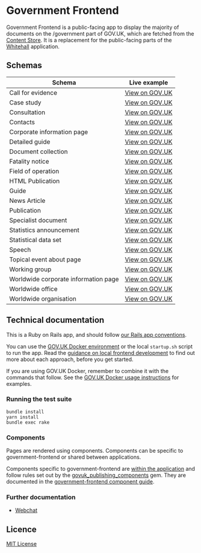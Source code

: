 # Government Frontend

Government Frontend is a public-facing app to display the majority of documents on the /government part of GOV.UK, which are fetched from the [Content Store](https://github.com/alphagov/content-store). It is a replacement for the public-facing parts of the [Whitehall](https://github.com/alphagov/whitehall) application.

## Schemas

| Schema | Live example |
|---|---|
| Call for evidence | [View on GOV.UK](https://www.gov.uk/government/calls-for-evidence/local-air-quality-management-public-authorities-call-for-evidence) |
| Case study | [View on GOV.UK](https://www.gov.uk/government/case-studies/2013-elections-in-swaziland) |
| Consultation | [View on GOV.UK](https://www.gov.uk/government/consultations/soft-drinks-industry-levy) |
| Contacts | [View on GOV.UK](https://www.gov.uk/government/organisations/hm-revenue-customs/contact/alcohol-duties-national-registration-unit) |
| Corporate information page | [View on GOV.UK](https://www.gov.uk/government/organisations/government-digital-service/about) |
| Detailed guide | [View on GOV.UK](https://www.gov.uk/guidance/waste-exemption-nwfd-2-temporary-storage-at-the-place-of-production--2) |
| Document collection | [View on GOV.UK](https://www.gov.uk/government/collections/statutory-guidance-schools) |
| Fatality notice | [View on GOV.UK](https://www.gov.uk/government/fatalities/corporal-lee-churcher-dies-in-iraq) |
| Field of operation | [View on GOV.UK](https://www.gov.uk/government/fields-of-operation/iraq) |
| HTML Publication | [View on GOV.UK](https://www.gov.uk/government/publications/budget-2016-documents/budget-2016)|
| Guide | [View on GOV.UK](https://www.gov.uk/log-in-register-hmrc-online-services)|
| News Article | [View on GOV.UK](https://www.gov.uk/government/news/the-personal-independence-payment-amendment-regulations-2017-statement-by-paul-gray) |
| Publication | [View on GOV.UK](https://www.gov.uk/government/publications/budget-2016-documents) |
| Specialist document | [View on GOV.UK](https://www.gov.uk/business-finance-support/access-to-finance-advice-north-west-england) |
| Statistics announcement | [View on GOV.UK](https://www.gov.uk/government/statistics/announcements/diagnostic-imaging-dataset-for-september-2015) |
| Statistical data set | [View on GOV.UK](https://www.gov.uk/government/statistical-data-sets/unclaimed-estates-list) |
| Speech | [View on GOV.UK](https://www.gov.uk/government/speeches/government-at-your-service-ben-gummer-speech) |
| Topical event about page | [View on GOV.UK](https://www.gov.uk/government/topical-events/2014-overseas-territories-joint-ministerial-council/about) |
| Working group | [View on GOV.UK](https://www.gov.uk/government/groups/abstraction-reform) |
| Worldwide corporate information page | [View on GOV.UK](https://www.gov.uk/world/organisations/british-embassy-madrid/about/complaints-procedure) |
| Worldwide office | [View on GOV.UK](https://www.gov.uk/world/organisations/british-embassy-paris/office/british-embassy) |
| Worldwide organisation | [View on GOV.UK](https://www.gov.uk/world/organisations/british-embassy-madrid) |

## Technical documentation

This is a Ruby on Rails app, and should follow [our Rails app conventions](https://docs.publishing.service.gov.uk/manual/conventions-for-rails-applications.html).

You can use the [GOV.UK Docker environment](https://github.com/alphagov/govuk-docker) or the local `startup.sh` script to run the app. Read the [guidance on local frontend development](https://docs.publishing.service.gov.uk/manual/local-frontend-development.html) to find out more about each approach, before you get started.

If you are using GOV.UK Docker, remember to combine it with the commands that follow. See the [GOV.UK Docker usage instructions](https://github.com/alphagov/govuk-docker#usage) for examples.

### Running the test suite

```
bundle install
yarn install
bundle exec rake
```

### Components

Pages are rendered using components. Components can be specific to government-frontend or shared between applications.

Components specific to government-frontend are [within the application](https://github.com/alphagov/government-frontend/tree/master/app/views/components) and follow rules set out by the [govuk_publishing_components](https://github.com/alphagov/govuk_publishing_components) gem. They are documented in the [government-frontend component guide](https://government-frontend.herokuapp.com/component-guide).

### Further documentation

- [Webchat](docs/webchat.md)

## Licence

[MIT License](LICENCE)

